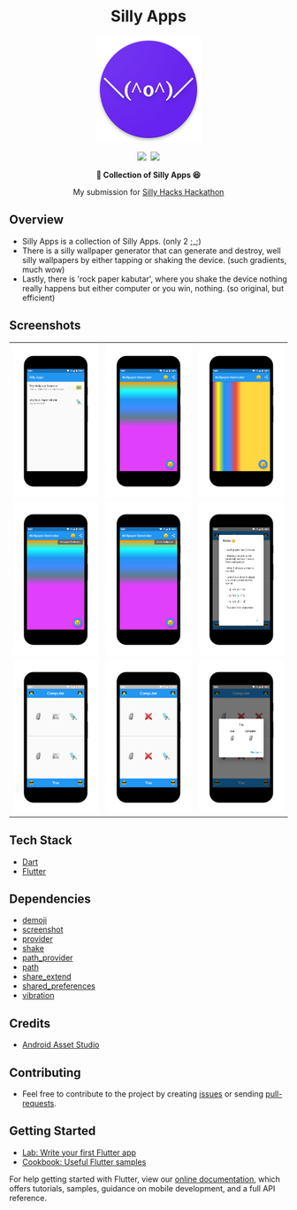 <h1 align="center">Silly Apps</h1>

<p align="center"><img src="https://raw.githubusercontent.com/piedcipher/silly-hacks/master/readme-assets/app_icon.png"></p>

<p align="center"><a href="https://devpost.com/software/silly-apps"><img src="https://img.shields.io/badge/Devpost-Submission-blue"></a>&nbsp;&nbsp;<a href="https://youtu.be/6ujhapg_qae"><img src="https://img.shields.io/badge/YouTube-Demo-red"></a></p>

<b><p align="center">:ghost: Collection of Silly Apps :satisfied:</p></b>

<p align="center">My submission for <a href="https://sillyhacks.online">Silly Hacks Hackathon</a></p>

## Overview

- Silly Apps is a collection of Silly Apps. (only 2 ;_;)
- There is a silly wallpaper generator that can generate and destroy, well silly wallpapers by either tapping or shaking the device. (such gradients, much wow)
- Lastly, there is 'rock paper kabutar', where you shake the device nothing really happens but either computer or you win, nothing. (so original, but efficient)

## Screenshots

<table>
    <tr>
        <td><img src="https://raw.githubusercontent.com/piedcipher/silly-hacks/master/readme-assets/screenshots/s1.png"></td>
        <td><img src="https://raw.githubusercontent.com/piedcipher/silly-hacks/master/readme-assets/screenshots/s2.png"></td>
        <td><img src="https://raw.githubusercontent.com/piedcipher/silly-hacks/master/readme-assets/screenshots/s3.png"></td>
    </tr>
    <tr>
        <td><img src="https://raw.githubusercontent.com/piedcipher/silly-hacks/master/readme-assets/screenshots/s4.png"></td>
        <td><img src="https://raw.githubusercontent.com/piedcipher/silly-hacks/master/readme-assets/screenshots/s5.png"></td>
        <td><img src="https://raw.githubusercontent.com/piedcipher/silly-hacks/master/readme-assets/screenshots/s6.png"></td>
    </tr>
    <tr>
        <td><img src="https://raw.githubusercontent.com/piedcipher/silly-hacks/master/readme-assets/screenshots/s7.png"></td>
        <td><img src="https://raw.githubusercontent.com/piedcipher/silly-hacks/master/readme-assets/screenshots/s8.png"></td>
        <td><img src="https://raw.githubusercontent.com/piedcipher/silly-hacks/master/readme-assets/screenshots/s9.png"></td>
    </tr>
</table>

## Tech Stack

- [Dart](https://dart.dev)
- [Flutter](https://flutter.dev)

## Dependencies

- [demoji](https://pub.dev/packages/demoji)
- [screenshot](https://pub.dev/packages/screenshot)
- [provider](https://pub.dev/packages/provider)
- [shake](https://pub.dev/packages/shake)
- [path_provider](https://pub.dev/packages/path_provider)
- [path](https://pub.dev/packages/path)
- [share_extend](https://pub.dev/packages/share_extend)
- [shared_preferences](https://pub.dev/packages/shared_preferences)
- [vibration](https://pub.dev/packages/vibration)

## Credits

- [Android Asset Studio](https://romannurik.github.io/AndroidAssetStudio/)

## Contributing
- Feel free to contribute to the project by creating [issues](https://github.com/piedcipher/silly-hacks/issues) or sending [pull-requests](https://github.com/piedcipher/silly-hacks/pulls).

## Getting Started

- [Lab: Write your first Flutter app](https://flutter.dev/docs/get-started/codelab)
- [Cookbook: Useful Flutter samples](https://flutter.dev/docs/cookbook)

For help getting started with Flutter, view our
[online documentation](https://flutter.dev/docs), which offers tutorials,
samples, guidance on mobile development, and a full API reference.
